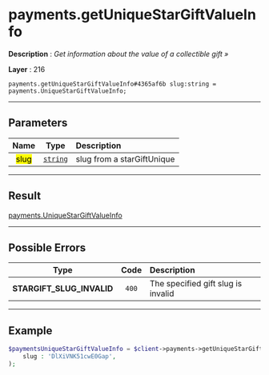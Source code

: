 # payments.getUniqueStarGiftValueInfo

**Description** : *Get information about the value of a collectible gift &raquo;*

**Layer** : 216

```tl
payments.getUniqueStarGiftValueInfo#4365af6b slug:string = payments.UniqueStarGiftValueInfo;
```

---

## Parameters

| Name | Type | Description |
| :---: | :---: | :--- |
| <mark>slug</mark> | [`string`](type/string) | slug from a starGiftUnique |

---

## Result

[payments.UniqueStarGiftValueInfo](type/payments.UniqueStarGiftValueInfo)

---

## Possible Errors

| Type | Code | Description |
| :---: | :---: | :--- |
| **STARGIFT_SLUG_INVALID** | `400` | The specified gift slug is invalid |

---

## Example

```php
$paymentsUniqueStarGiftValueInfo = $client->payments->getUniqueStarGiftValueInfo(
	slug : 'DlXiVNK51cwE0Gap',
);
```